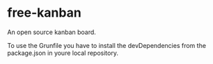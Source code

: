 free-kanban
===========

An open source kanban board.

To use the Grunfile you have to install the devDependencies from the package.json in youre local repository.
